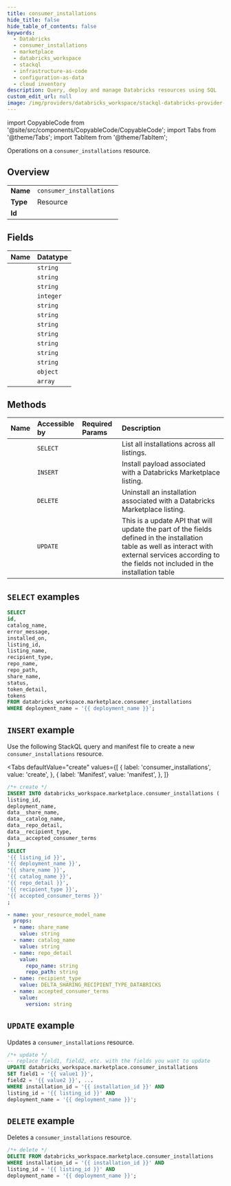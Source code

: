 ```yaml
---
title: consumer_installations
hide_title: false
hide_table_of_contents: false
keywords:
  - Databricks
  - consumer_installations
  - marketplace
  - databricks_workspace
  - stackql
  - infrastructure-as-code
  - configuration-as-data
  - cloud inventory
description: Query, deploy and manage Databricks resources using SQL
custom_edit_url: null
image: /img/providers/databricks_workspace/stackql-databricks-provider-featured-image.png
---
```


import CopyableCode from '@site/src/components/CopyableCode/CopyableCode';
import Tabs from '@theme/Tabs';
import TabItem from '@theme/TabItem';

Operations on a <code>consumer_installations</code> resource.  

## Overview
<table><tbody>
<tr><td><b>Name</b></td><td><code>consumer_installations</code></td></tr>
<tr><td><b>Type</b></td><td>Resource</td></tr>
<tr><td><b>Id</b></td><td><CopyableCode code="databricks_workspace.marketplace.consumer_installations" /></td></tr>
</tbody></table>

## Fields
| Name | Datatype |
|:-----|:---------|
| <CopyableCode code="id" /> | `string` |
| <CopyableCode code="catalog_name" /> | `string` |
| <CopyableCode code="error_message" /> | `string` |
| <CopyableCode code="installed_on" /> | `integer` |
| <CopyableCode code="listing_id" /> | `string` |
| <CopyableCode code="listing_name" /> | `string` |
| <CopyableCode code="recipient_type" /> | `string` |
| <CopyableCode code="repo_name" /> | `string` |
| <CopyableCode code="repo_path" /> | `string` |
| <CopyableCode code="share_name" /> | `string` |
| <CopyableCode code="status" /> | `string` |
| <CopyableCode code="token_detail" /> | `object` |
| <CopyableCode code="tokens" /> | `array` |

## Methods
| Name | Accessible by | Required Params | Description |
|:-----|:--------------|:----------------|:------------|
| <CopyableCode code="list" /> | `SELECT` | <CopyableCode code="deployment_name" /> | List all installations across all listings. |
| <CopyableCode code="create" /> | `INSERT` | <CopyableCode code="listing_id, deployment_name" /> | Install payload associated with a Databricks Marketplace listing. |
| <CopyableCode code="delete" /> | `DELETE` | <CopyableCode code="installation_id, listing_id, deployment_name" /> | Uninstall an installation associated with a Databricks Marketplace listing. |
| <CopyableCode code="update" /> | `UPDATE` | <CopyableCode code="installation_id, listing_id, deployment_name" /> | This is a update API that will update the part of the fields defined in the installation table as well as interact with external services according to the fields not included in the installation table |

## `SELECT` examples

```sql
SELECT
id,
catalog_name,
error_message,
installed_on,
listing_id,
listing_name,
recipient_type,
repo_name,
repo_path,
share_name,
status,
token_detail,
tokens
FROM databricks_workspace.marketplace.consumer_installations
WHERE deployment_name = '{{ deployment_name }}';
```

## `INSERT` example

Use the following StackQL query and manifest file to create a new <code>consumer_installations</code> resource.

<Tabs
    defaultValue="create"
    values={[
        { label: 'consumer_installations', value: 'create', },
        { label: 'Manifest', value: 'manifest', },
    ]}
>
<TabItem value="create">

```sql
/*+ create */
INSERT INTO databricks_workspace.marketplace.consumer_installations (
listing_id,
deployment_name,
data__share_name,
data__catalog_name,
data__repo_detail,
data__recipient_type,
data__accepted_consumer_terms
)
SELECT 
'{{ listing_id }}',
'{{ deployment_name }}',
'{{ share_name }}',
'{{ catalog_name }}',
'{{ repo_detail }}',
'{{ recipient_type }}',
'{{ accepted_consumer_terms }}'
;
```

</TabItem>
<TabItem value="manifest">

```yaml
- name: your_resource_model_name
  props:
  - name: share_name
    value: string
  - name: catalog_name
    value: string
  - name: repo_detail
    value:
      repo_name: string
      repo_path: string
  - name: recipient_type
    value: DELTA_SHARING_RECIPIENT_TYPE_DATABRICKS
  - name: accepted_consumer_terms
    value:
      version: string

```

</TabItem>
</Tabs>

## `UPDATE` example

Updates a <code>consumer_installations</code> resource.

```sql
/*+ update */
-- replace field1, field2, etc. with the fields you want to update        
UPDATE databricks_workspace.marketplace.consumer_installations
SET field1 = '{{ value1 }}',
field2 = '{{ value2 }}', ...
WHERE installation_id = '{{ installation_id }}' AND
listing_id = '{{ listing_id }}' AND
deployment_name = '{{ deployment_name }}';
```

## `DELETE` example

Deletes a <code>consumer_installations</code> resource.

```sql
/*+ delete */
DELETE FROM databricks_workspace.marketplace.consumer_installations
WHERE installation_id = '{{ installation_id }}' AND
listing_id = '{{ listing_id }}' AND
deployment_name = '{{ deployment_name }}';
```
